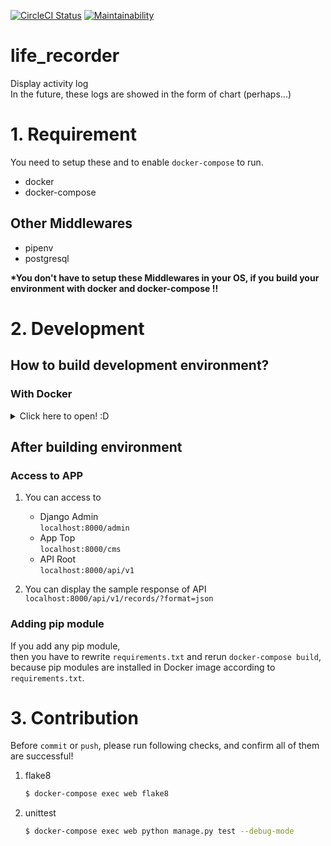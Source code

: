 [![CircleCI Status](https://circleci.com/gh/siruku6/life_recorder.svg?style=svg)](https://app.circleci.com/pipelines/github/siruku6/life_recorder?branch=master)
[![Maintainability](https://api.codeclimate.com/v1/badges/a8818b78f606cad7164c/maintainability)](https://codeclimate.com/github/siruku6/life_recorder/maintainability)

# life_recorder
Display activity log  
In the future, these logs are showed in the form of chart (perhaps...)

# 1. Requirement

You need to setup these and to enable `docker-compose` to run.

- docker
- docker-compose

## Other Middlewares

- pipenv
- postgresql

**\*You don't have to setup these Middlewares in your OS, if you build your environment with docker and docker-compose !!**

# 2. Development

## How to build development environment?

### With Docker

<details><summary>Click here to open! :D</summary><div>

1. Create OAuth 2.0 client  
    If it is necessary, please create Google client-id following this article.
    ([Google Cloud / Creating client IDs](https://cloud.google.com/endpoints/docs/frameworks/java/creating-client-ids?hl=ja#web-client))


1. Copy `.env`
    ```bash
    $ cp .env.example .env
    ```
    |No|Name       |Value Example|Note                                   |
    |:-|:----------|:------------|:--------------------------------------|
    |1 |DEBUG      |True         |True => Display error detail on browser|
    |2 |SECRET_KEY |xxxxxx...    |It is for Django                       |
    |3 |DB_USER    |user         |It is username of your postgresql      |
    |4 |DB_PASSWORD|password     |It is password of your postgresql      |
    |- |-          |-            |The below variables are optional<br>(not required)|
    |5 |SOCIAL_AUTH_GOOGLE_OAUTH2_KEY   |000000000000-....apps.googleusercontent.com|OAuth 2.0 client ID for Google|
    |6 |SOCIAL_AUTH_GOOGLE_OAUTH2_SECRET|xxxxxx...|OAuth 2.0 client secret for Google|

1. Execute following commands
    ```bash
    $ docker-compose build
    $ docker-compose up -d
    $ docker attach life_recorder_web_1
    $ docker-compose exec web python manage.py createsuperuser
    >> ** Input information of your superuser! **
    ```

1. You can run automated test by this command
    ```bash
    $ docker-compose exec web python manage.py test --debug-mode

    # I recommend following options!
    $ docker-compose exec web python manage.py test --debug-mode -v 2 --pdb --keepdb
    ```
</div></details>

## After building environment

### Access to APP

1. You can access to
    - Django Admin  
    `localhost:8000/admin`
    - App Top  
    `localhost:8000/cms`
    - API Root  
    `localhost:8000/api/v1`

1. You can display the sample response of API  
    `localhost:8000/api/v1/records/?format=json`

### Adding pip module

If you add any pip module,  
then you have to rewrite `requirements.txt` and rerun `docker-compose build`,  
because pip modules are installed in Docker image according to `requirements.txt`.

# 3. Contribution

Before `commit` or `push`, please run following checks, and confirm all of them are successful!

1. flake8  
    ```bash
    $ docker-compose exec web flake8
    ```

1. unittest  
    ```bash
    $ docker-compose exec web python manage.py test --debug-mode
    ```
